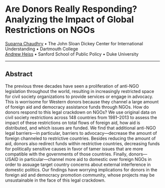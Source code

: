 # Are Donors Really Responding? Analyzing the Impact of Global Restrictions on NGOs

[Suparna Chaudhry](http://www.suparnachaudhry.com/) • The John Sloan Dickey Center for International Understanding • Dartmouth College  
[Andrew Heiss](https://www.andrewheiss.com/) • Sanford School of Public Policy • Duke University

---

## Abstract

The previous three decades have seen a proliferation of anti-NGO legislation throughout the world, resulting in increasingly restricted space for civil society organizations to provide services or engage in advocacy. This is worrisome for Western donors because they channel a large amount of foreign aid and democracy assistance funds through NGOs. How do donors respond to this legal crackdown on NGOs? We use original data on civil society restrictions across 148 countries from 1981–2013 to assess the impact of these restrictions on total flows of foreign aid, how aid is distributed, and which issues are funded. We find that additional anti-NGO legal barriers—in particular, barriers to advocacy—decrease the amount of foreign channeled to restrictive countries. Besides reducing the amount of aid, donors also redirect funds within restrictive countries, decreasing funds for politically sensitive causes in favor of tamer issues that are more compatible with the governments of those countries. Finally, donors—USAID in particular—channel more aid to domestic over foreign NGOs in order to assuage target country concerns about external interference in domestic politics. Our findings have worrying implications for donors in the foreign aid and democracy promotion community, whose projects may be unsustainable in the face of this legal crackdown.
